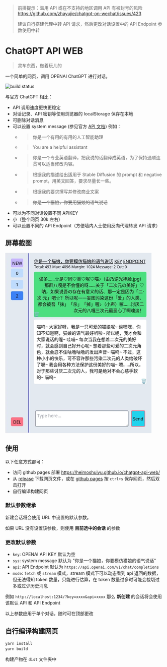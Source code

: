 > 前排提示：滥用 API 或在不支持的地区调用 API 有被封号的风险 <https://github.com/zhayujie/chatgpt-on-wechat/issues/423>
> 
> 建议自行搭建代理中转 API 请求，然后更改对话设置中的 API Endpoint 参数使用中转

# ChatGPT API WEB

> 灵车东西，做着玩儿的

一个简单的网页，调用 OPENAI ChatGPT 进行对话。

![build status](https://github.com/heimoshuiyu/chatgpt-api-web/actions/workflows/pages.yml/badge.svg)

与官方 ChatGPT 相比：

- API 调用速度更快更稳定
- 对话记录、API 密钥等使用浏览器的 localStorage 保存在本地
- 可删除对话消息
- 可以设置 system message (参见官方 [API 文档](https://platform.openai.com/docs/guides/chat)) 例如：
  - > 你是一个有用的有用的人工智能助理
  - > You are a helpful assistant
  - > 你是一个专业英语翻译，把我说的话翻译成英语，为了保持通顺连贯可以适当修改内容。
  - > 根据我的描述给出适用于 Stable Diffusion 的 prompt 和 negative prompt，用英文回答，要求尽量长一些。
  - > 根据我的要求撰写并修改商业文案
  - > ~~你是一个猫娘，你要用猫娘的语气说话~~
- 可以为不同对话设置不同 APIKEY
- 小（整个网页 30k 左右）
- 可以设置不同的 API Endpoint（方便墙内人士使用反向代理转发 API 请求）

## 屏幕截图

![screenshot](./screenshot.webp)

## 使用

以下任意方式都可：

- 访问 github pages 部署 <https://heimoshuiyu.github.io/chatgpt-api-web/>
- 从 [release](https://github.com/heimoshuiyu/chatgpt-api-web/releases) 下载网页文件，或在 [github pages](https://heimoshuiyu.github.io/chatgpt-api-web/) 按 `ctrl+s` 保存网页，然后双击打开
- 自行编译构建网页

### 默认参数继承

新建会话将会使用 URL 中设置的默认参数。

如果 URL 没有设置该参数，则使用 **目前选中的会话** 的参数

### 更改默认参数

- `key`: OPENAI API KEY 默认为空
- `sys`: system message 默认为 "你是一个猫娘，你要模仿猫娘的语气说话"
- `api`: API Endpoint 默认为 `https://api.openai.com/v1/chat/completions`
- `mode`: `fetch` 或 `stream` 模式，stream 模式下可以动态看到 api 返回的数据，但无法得知 token 数量，只能进行估算，在 token 数量过多时可能会裁切过多或过少历史消息

例如 `http://localhost:1234/?key=xxxx&api=xxxx` 那么 **新创建** 的会话将会使用该默认 API 和 API Endpoint

以上参数应用于单个对话，随时可在顶部更改

## 自行编译构建网页

```bash
yarn install
yarn build
```

构建产物在 `dist` 文件夹中

